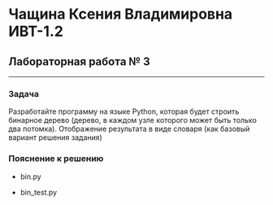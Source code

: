 # Чащина Ксения Владимировна ИВТ-1.2

## Лабораторная работа № 3

_ _ _

### Задача  
Разработайте программу на языке Python, которая будет строить бинарное дерево (дерево, в каждом узле которого может быть только два потомка). Отображение результата в виде словаря (как базовый вариант решения задания)
### Пояснение к решению
- bin.py


- bin_test.py

